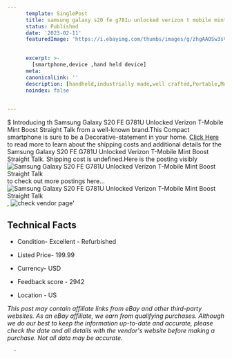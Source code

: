 ```yaml
---
      template: SinglePost
      title: samsung galaxy s20 fe g781u unlocked verizon t mobile mint boost straight talk
      status: Published
      date: '2023-02-11'
      featuredImage: 'https://i.ebayimg.com/thumbs/images/g/zhgAAOSw3sVjyYem/s-l225.jpg'
       

      excerpt: >-
        [smartphone,device ,hand held device]
      meta:
      canonicalLink: ''
      description: [handheld,industrially made,well crafted,Portable,Mobile,Compact,Convenient,Lightweight,Maneuverable,Man-portable,Miniature,Carriable,Hand-held,Light,Holdable,Transportable,Mobile device,Pocket-sized,On-the-go,Wireless,Cordless,Compact size,Convenient size, smartphone,device ,hand held device]
      noindex: false
      

---
```

$
      Introducing th Samsung Galaxy S20 FE G781U Unlocked Verizon T-Mobile Mint Boost Straight Talk from a well-known brand.This Compact smartphone is sure to be a Decorative-statement in your home. [Click Here](https://www.ebay.com/itm/175579542035?hash=item28e15b3213%3Ag%3AzhgAAOSw3sVjyYem&mkevt=1&mkcid=1&mkrid=711-53200-19255-0&campid=%253CePNCampaignId%253E&customid=%253CreferenceId%253E&toolid=10049) to read more to learn about the shipping costs and additional details for the Samsung Galaxy S20 FE G781U Unlocked Verizon T-Mobile Mint Boost Straight Talk. Shipping cost is undefined.Here is the posting visibly ![Samsung Galaxy S20 FE G781U Unlocked Verizon T-Mobile Mint Boost Straight Talk](https://i.ebayimg.com/thumbs/images/g/zhgAAOSw3sVjyYem/s-l225.jpg) to check out more postings here... ![Samsung Galaxy S20 FE G781U Unlocked Verizon T-Mobile Mint Boost Straight Talk](https://i.ebayimg.com/images/g/zhgAAOSw3sVjyYem/s-l1200.jpg), ![check vendor page](https://origin-galleryplus.ebayimg.com/ws/web/175579542035_2_0_1/225x225.jpg,https://origin-galleryplus.ebayimg.com/ws/web/175579542035_3_0_1/225x225.jpg,https://origin-galleryplus.ebayimg.com/ws/web/175579542035_4_0_1/225x225.jpg,https://origin-galleryplus.ebayimg.com/ws/web/175579542035_5_0_1/225x225.jpg,https://origin-galleryplus.ebayimg.com/ws/web/175579542035_6_0_1/225x225.jpg,https://origin-galleryplus.ebayimg.com/ws/web/175579542035_7_0_1/225x225.jpg,https://origin-galleryplus.ebayimg.com/ws/web/175579542035_8_0_1/225x225.jpg,https://origin-galleryplus.ebayimg.com/ws/web/175579542035_9_0_1/225x225.jpg,https://origin-galleryplus.ebayimg.com/ws/web/175579542035_10_0_1/225x225.jpg,https://origin-galleryplus.ebayimg.com/ws/web/175579542035_11_0_1/225x225.jpg,https://origin-galleryplus.ebayimg.com/ws/web/175579542035_12_0_1/225x225.jpg,https://origin-galleryplus.ebayimg.com/ws/web/175579542035_13_0_1/225x225.jpg)'

      

 ## Technical Facts 



     
      

 - Condition- Excellent - Refurbished 


      

 - Listed Price- 199.99 


      

 - Currency- USD 


      

 - Feedback score - 2942 


      

 - Location - US 


      
      

 *_This post may contain affiliate links from eBay and other third-party websites. As an eBay affiliate, we earn from qualifying purchases. Although we do our best to keep the information up-to-date and accurate, please check the date and all details with the vendor's website before making a purchase. Not all data may be accurate._*




      -
